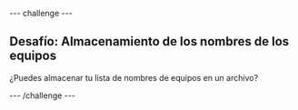 --- challenge ---

## Desafío: Almacenamiento de los nombres de los equipos

¿Puedes almacenar tu lista de nombres de equipos en un archivo?

--- /challenge ---